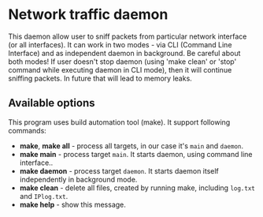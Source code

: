 Network traffic daemon
====

This daemon allow user to sniff packets from particular network interface (or all interfaces).
It can work in two modes - via CLI (Command Line Interface) and as independent daemon in background. Be careful about both modes! If user doesn't stop daemon (using 'make clean' or 'stop' command while executing daemon in CLI mode), then it will continue sniffing packets. In future that will lead to memory leaks.

Available options
----

This program uses build automation tool (make). It support following commands:
* **make**, **make all** - process all targets, in our case it's ``main`` and ``daemon``.
* **make main** - process target ``main``. It starts daemon, using command line interface..
* **make daemon** - process target ``daemon``. It starts daemon itself independently in background mode.
* **make clean** - delete all files, created by running make, including ``log.txt`` and ``IPlog.txt``.
* **make help** - show this message.
